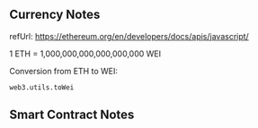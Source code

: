 ## Currency Notes

refUrl: https://ethereum.org/en/developers/docs/apis/javascript/

1 ETH = 1,000,000,000,000,000,000 WEI

Conversion from ETH to WEI:

```
web3.utils.toWei
```

## Smart Contract Notes

